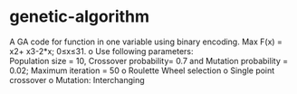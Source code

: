 # genetic-algorithm
A GA code for function in one variable using binary encoding.   Max F(x) = x2+ x3-2*x; 0≤x≤31.
o	Use following parameters:   
Population size = 10, Crossover probability= 0.7 and Mutation probability = 0.02; Maximum iteration = 50
o	Roulette Wheel selection 
o	Single point crossover 
o	Mutation: Interchanging 

